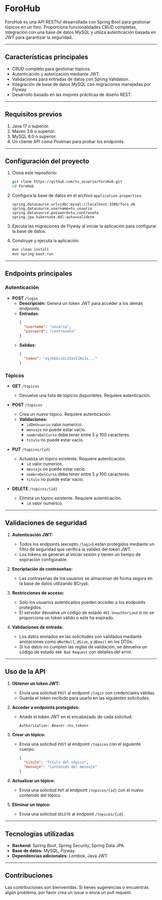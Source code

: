 # ForoHub

ForoHub es una API RESTful desarrollada con Spring Boot para gestionar tópicos en un foro. Proporciona funcionalidades CRUD completas, integración con una base de datos MySQL y utiliza autenticación basada en JWT para garantizar la seguridad.

---

## **Características principales**

- CRUD completo para gestionar tópicos.
- Autenticación y autorización mediante JWT.
- Validaciones para entradas de datos con Spring Validation.
- Integración de base de datos MySQL con migraciones manejadas por Flyway.
- Desarrollo basado en las mejores prácticas de diseño REST.

---

## **Requisitos previos**

1. Java 17 o superior.
2. Maven 3.6 o superior.
3. MySQL 8.0 o superior.
4. Un cliente API como Postman para probar los endpoints.

---

## **Configuración del proyecto**

1. Clona este repositorio:
   ```bash
   git clone https://github.com/tu_usuario/ForoHub.git
   cd ForoHub
   ```

2. Configura la base de datos en el archivo `application.properties`:
   ```properties
   spring.datasource.url=jdbc:mysql://localhost:3306/foro_db
   spring.datasource.username=tu_usuario
   spring.datasource.password=tu_contraseña
   spring.jpa.hibernate.ddl-auto=validate
   ```

3. Ejecuta las migraciones de Flyway al iniciar la aplicación para configurar la base de datos.

4. Construye y ejecuta la aplicación:
   ```bash
   mvn clean install
   mvn spring-boot:run
   ```

---

## **Endpoints principales**

### **Autenticación**
- **POST** `/login`
  - **Descripción:** Genera un token JWT para acceder a los demás endpoints.
  - **Entradas:**
    ```json
    {
      "username": "usuario",
      "password": "contraseña"
    }
    ```
  - **Salidas:**
    ```json
    {
      "token": "eyJhbGciOiJIUzI1NiIs..."
    }
    ```

### **Tópicos**
- **GET** `/topicos`
  - Devuelve una lista de tópicos disponibles. Requiere autenticación.

- **POST** `/topicos`
  - Crea un nuevo tópico. Requiere autenticación.
  - **Validaciones:**
    - `idDeUsuario` valor numerico.
    - `mensaje` no puede estar vacío.
    - `nombreDelCurso` debe tener entre 5 y 100 caracteres.
    - `titulo` no puede estar vacío.

- **PUT** `/topicos/{id}`
  - Actualiza un tópico existente. Requiere autenticación.
    -  `id` valor numerico.
    - `mensaje` no puede estar vacío.
    - `nombreDelCurso` debe tener entre 5 y 100 caracteres.
    - `titulo` no puede estar vacío.

- **DELETE** `/topicos/{id}`
  - Elimina un tópico existente. Requiere autenticación.
    -  `id` valor numerico.

---

## **Validaciones de seguridad**

1. **Autenticación JWT:**
   - Todos los endpoints (excepto `/login`) están protegidos mediante un filtro de seguridad que verifica la validez del token JWT.
   - Los tokens se generan al iniciar sesión y tienen un tiempo de expiración configurable.

2. **Encriptación de contraseñas:**
   - Las contraseñas de los usuarios se almacenan de forma segura en la base de datos utilizando BCrypt.

3. **Restricciones de acceso:**
   - Solo los usuarios autenticados pueden acceder a los endpoints protegidos.
   - El servidor devuelve un código de estado `401 Unauthorized` si no se proporciona un token válido o este ha expirado.

4. **Validaciones de entrada:**
   - Los datos enviados en las solicitudes son validados mediante anotaciones como `@NotNull`, `@Size`, y `@Email` en los DTOs.
   - Si los datos no cumplen las reglas de validación, se devuelve un código de estado `400 Bad Request` con detalles del error.

---

## **Uso de la API**

1. **Obtener un token JWT:**
   - Envía una solicitud `POST` al endpoint `/login` con credenciales válidas.
   - Guarda el token recibido para usarlo en las siguientes solicitudes.

2. **Acceder a endpoints protegidos:**
   - Añade el token JWT en el encabezado de cada solicitud:
     ```
     Authorization: Bearer <tu_token>
     ```

3. **Crear un tópico:**
   - Envía una solicitud `POST` al endpoint `/topicos` con el siguiente cuerpo:
     ```json
     {
       "titulo": "Título del tópico",
       "mensaje": "Contenido del mensaje"
     }
     ```

4. **Actualizar un tópico:**
   - Envía una solicitud `PUT` al endpoint `/topicos/{id}` con el nuevo contenido del tópico.

5. **Eliminar un tópico:**
   - Envía una solicitud `DELETE` al endpoint `/topicos/{id}`.

---

## **Tecnologías utilizadas**

- **Backend:** Spring Boot, Spring Security, Spring Data JPA.
- **Base de datos:** MySQL, Flyway.
- **Dependencias adicionales:** Lombok, Java JWT.

---

## **Contribuciones**

Las contribuciones son bienvenidas. Si tienes sugerencias o encuentras algún problema, por favor crea un issue o envía un pull request.
